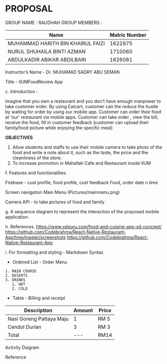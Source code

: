 # PROPOSAL
GROUP NAME : RAUDHAH
GROUP MEMBERS : 

Name | Matric Number
------------ | -------------
MUHAMMAD HARITH BIN KHAIRUL FAIZI | 1622875
NURUL SHUHAILA BINTI AZMAN | 1710060
ABDULKADIR ABIKAR ABDILBARI | 1626081


Instructor’s Name - Dr. MUHAMAD SADRY ABU SEMAN




Title - IIUMFoodReview App


c. Introduction :

Imagine that you own a restaurant and you don't have enough manpower to take customer order. By using Eatcart, customer can the reduce the hustle by waiting for order by using our mobile app. Customer can order their food at 'our' restaurant via mobile apps. Customer can take order , view the bill, receive the food, fill in customer feedback (customer can upload their family/food picture while enjoying the specific meal)

**OBJECTIVES**
1. Allow students and staffs to use their mobile camera to take photo of the food and write a note about it, such as the taste, the price and the cleanliness of the store.
1. To increase promotion in  Mahallah Cafe and Restaurant inside IIUM


f. Features and functionalities

Firebase - cust profile, food profile, cust feedback
Food, order date n time

Screen navigation 
Main Menu
(Pictures/mainmenu.png)

Camera API - to take pictures of food and family

g.	A sequence diagram to represent the interaction of the proposed mobile application.

h.	References.
https://www.xdguru.com/food-and-cuisine-app-xd-concept/
https://github.com/Codebrahma/React-Native-Restaurant-App/tree/master/screenshots
https://github.com/Codebrahma/React-Native-Restaurant-App

i.	For formatting and styling  - Markdown Syntax

- Ordered List - Order Menu

```
1. MAIN COURSE
2. DESERTS
3. DRINKS
   1. HOT
   2. COLD
```


- Table - Billing and receipt

Description | Amount | Price
------------ | ------------- | --------
Nasi Goreng Pattaya Maju | 1 | RM 5
Cendol Durian | 3 | RM 3
Total | ---| RM14

Activity Diagram

Reference

